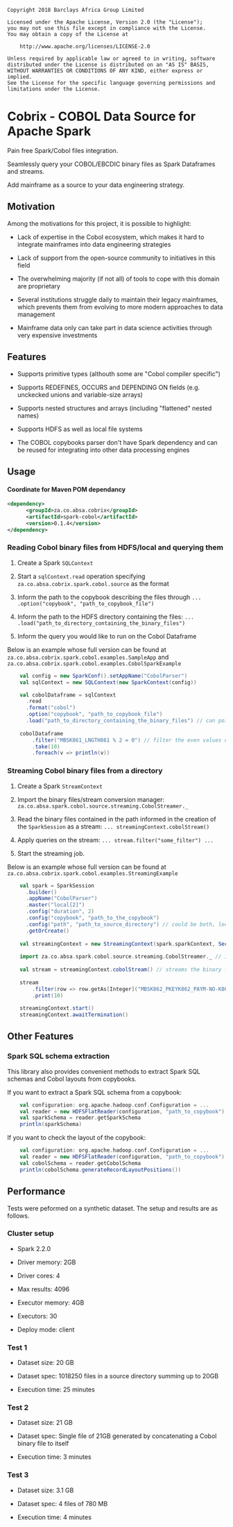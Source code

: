     Copyright 2018 Barclays Africa Group Limited
    
    Licensed under the Apache License, Version 2.0 (the "License");
    you may not use this file except in compliance with the License.
    You may obtain a copy of the License at
    
        http://www.apache.org/licenses/LICENSE-2.0
    
    Unless required by applicable law or agreed to in writing, software
    distributed under the License is distributed on an "AS IS" BASIS,
    WITHOUT WARRANTIES OR CONDITIONS OF ANY KIND, either express or implied.
    See the License for the specific language governing permissions and
    limitations under the License.

# Cobrix - COBOL Data Source for Apache Spark

Pain free Spark/Cobol files integration.

Seamlessly query your COBOL/EBCDIC binary files as Spark Dataframes and streams.   

Add mainframe as a source to your data engineering strategy.


## Motivation

Among the motivations for this project, it is possible to highlight:

- Lack of expertise in the Cobol ecosystem, which makes it hard to integrate mainframes into data engineering strategies

- Lack of support from the open-source community to initiatives in this field

- The overwhelming majority (if not all) of tools to cope with this domain are proprietary

- Several institutions struggle daily to maintain their legacy mainframes, which prevents them from evolving to more modern approaches to data management

- Mainframe data only can take part in data science activities through very expensive investments


## Features

- Supports primitive types (althouth some are "Cobol compiler specific")

- Supports REDEFINES, OCCURS and DEPENDING ON fields (e.g. unckecked unions and variable-size arrays)

- Supports nested structures and arrays (including "flattened" nested names)

- Supports HDFS as well as local file systems

- The COBOL copybooks parser don't have Spark dependency and can be reused for integrating into other data processing engines


## Usage

#### Coordinate for Maven POM dependancy

```xml
<dependency>
      <groupId>za.co.absa.cobrix</groupId>
      <artifactId>spark-cobol</artifactId>
      <version>0.1.4</version>
</dependency>
```

### Reading Cobol binary files from HDFS/local and querying them 

1. Create a Spark ```SQLContext```

2. Start a ```sqlContext.read``` operation specifying ```za.co.absa.cobrix.spark.cobol.source``` as the format

3. Inform the path to the copybook describing the files through ```... .option("copybook", "path_to_copybook_file")```

4. Inform the path to the HDFS directory containing the files: ```... .load("path_to_directory_containing_the_binary_files")``` 

5. Inform the query you would like to run on the Cobol Dataframe

Below is an example whose full version can be found at ```za.co.absa.cobrix.spark.cobol.examples.SampleApp``` and ```za.co.absa.cobrix.spark.cobol.examples.CobolSparkExample```

```scala
    val config = new SparkConf().setAppName("CobolParser")        
    val sqlContext = new SQLContext(new SparkContext(config))

    val cobolDataframe = sqlContext
      .read
      .format("cobol")      
      .option("copybook", "path_to_copybook_file")
      .load("path_to_directory_containing_the_binary_files") // can point to both, local and HDFS
      
    cobolDataframe
    	.filter("MBSK861_LNGTH861 % 2 = 0") // filter the even values of the nested field 'MBSK861.LNGTH861'
    	.take(10)
    	.foreach(v => println(v))
```


### Streaming Cobol binary files from a directory

1. Create a Spark ```StreamContext```

2. Import the binary files/stream conversion manager: ```za.co.absa.spark.cobol.source.streaming.CobolStreamer._```

3. Read the binary files contained in the path informed in the creation of the ```SparkSession``` as a stream: ```... streamingContext.cobolStream()```

4. Apply queries on the stream: ```... stream.filter("some_filter") ...```

5. Start the streaming job.

Below is an example whose full version can be found at ```za.co.absa.cobrix.spark.cobol.examples.StreamingExample```

```scala
    val spark = SparkSession
      .builder()
      .appName("CobolParser")
      .master("local[2]")
      .config("duration", 2)
      .config("copybook", "path_to_the_copybook")
      .config("path", "path_to_source_directory") // could be both, local or HDFS
      .getOrCreate()          
          
    val streamingContext = new StreamingContext(spark.sparkContext, Seconds(3))         
        
    import za.co.absa.spark.cobol.source.streaming.CobolStreamer._ // imports the Cobol streams manager
    
    val stream = streamingContext.cobolStream() // streams the binary files into the application    
    
	stream
		.filter(row => row.getAs[Integer]("MBSK862_PKEYK862_PAYM-NO-K862") % 2 == 0) // filters the even values of the nested field 'MBSK862_PKEYK862_PAYM-NO-K862'
		.print(10)		
    
    streamingContext.start()
    streamingContext.awaitTermination()

```

## Other Features

### Spark SQL schema extraction
This library also provides convenient methods to extract Spark SQL schemas and Cobol layouts from copybooks.  

If you want to extract a Spark SQL schema from a copybook: 

```scala
	val configuration: org.apache.hadoop.conf.Configuration = ...
    val reader = new HDFSFlatReader(configuration, "path_to_copybook")    
    val sparkSchema = reader.getSparkSchema
    println(sparkSchema)
```  

If you want to check the layout of the copybook: 

```scala
	val configuration: org.apache.hadoop.conf.Configuration = ...
    val reader = new HDFSFlatReader(configuration, "path_to_copybook") 
    val cobolSchema = reader.getCobolSchema
    println(cobolSchema.generateRecordLayoutPositions())
```


## Performance

Tests were peformed on a synthetic dataset. The setup and results are as follows.

### Cluster setup

- Spark 2.2.0 

- Driver memory: 2GB

- Driver cores: 4

- Max results: 4096

- Executor memory: 4GB

- Executors: 30

- Deploy mode: client

### Test 1

- Dataset size: 20 GB

- Dataset spec: 1018250 files in a source directory summing up to 20GB

- Execution time: 25 minutes


### Test 2

- Dataset size: 21 GB

- Dataset spec: Single file of 21GB generated by concatenating a Cobol binary file to itself

- Execution time: 3 minutes

### Test 3

- Dataset size: 3.1 GB

- Dataset spec: 4 files of 780 MB

- Execution time: 4 minutes
